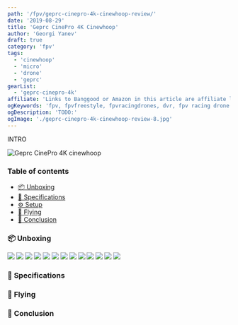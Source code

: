 ```yaml
---
path: '/fpv/geprc-cinepro-4k-cinewhoop-review/'
date: '2019-08-29'
title: 'Geprc CinePro 4K Cinewhoop'
author: 'Georgi Yanev'
draft: true
category: 'fpv'
tags:
  - 'cinewhoop'
  - 'micro'
  - 'drone'
  - 'geprc'
gearList:
  - 'geprc-cinepro-4k'
affiliate: 'Links to Banggood or Amazon in this article are affiliate links and would support the blog if used to make a purchase.'
ogKeywords: 'fpv, fpvfreestyle, fpvracingdrones, dvr, fpv racing drone video, recording dvr, 4k, recording 4k, cinewhoop, quadcopter, drone, geprc, geprc cinepro, cinepro, geprc cinepro 4k cinewhoop'
ogDescription: 'TODO:'
ogImage: './geprc-cinepro-4k-cinewhoop-review-8.jpg'
---
```


INTRO

![Geprc CinePro 4K cinewhoop](geprc-cinepro-4k-cinewhoop-review-12.jpg)

### Table of contents

- [📦 Unboxing](#unboxing)
- [📝 Specifications](#specs)
- [⚙ Setup](#setup)
- [🚁 Flying](#flying)
- [📑 Conclusion](#conclusion)

### 📦 <span id="unboxing">Unboxing</span>

![](geprc-cinepro-4k-cinewhoop-review-1.jpg)
![](geprc-cinepro-4k-cinewhoop-review-2.jpg)
![](geprc-cinepro-4k-cinewhoop-review-3.jpg)
![](geprc-cinepro-4k-cinewhoop-review-4.jpg)
![](geprc-cinepro-4k-cinewhoop-review-5.jpg)
![](geprc-cinepro-4k-cinewhoop-review-6.jpg)
![](geprc-cinepro-4k-cinewhoop-review-7.jpg)
![](geprc-cinepro-4k-cinewhoop-review-8.jpg)
![](geprc-cinepro-4k-cinewhoop-review-9.jpg)
![](geprc-cinepro-4k-cinewhoop-review-10.jpg)
![](geprc-cinepro-4k-cinewhoop-review-11.jpg)
![](geprc-cinepro-4k-cinewhoop-review-12.jpg)
![](geprc-cinepro-4k-cinewhoop-review-13.jpg)

### 📝 <span id="specs" class="offset-top-nav">Specifications</span>

### 🚁 <span id="flying" class="offset-top-nav">Flying</span>

### 📑 <span id="conclusion" class="offset-top-nav">Conclusion</span>

[0]: Linkslist
[1]: https://bit.ly/geprc-cinepro-4k
